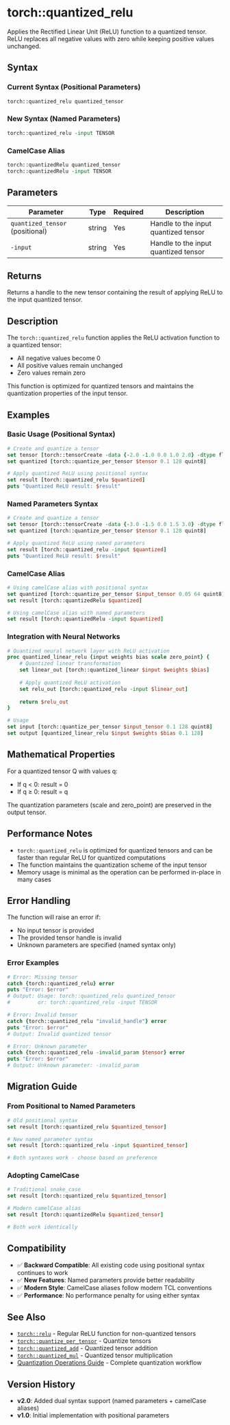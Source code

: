 # torch::quantized_relu

Applies the Rectified Linear Unit (ReLU) function to a quantized tensor. ReLU replaces all negative values with zero while keeping positive values unchanged.

## Syntax

### Current Syntax (Positional Parameters)
```tcl
torch::quantized_relu quantized_tensor
```

### New Syntax (Named Parameters)  
```tcl
torch::quantized_relu -input TENSOR
```

### CamelCase Alias
```tcl  
torch::quantizedRelu quantized_tensor
torch::quantizedRelu -input TENSOR
```

## Parameters

| Parameter | Type | Required | Description |
|-----------|------|----------|-------------|
| `quantized_tensor` (positional) | string | Yes | Handle to the input quantized tensor |
| `-input` | string | Yes | Handle to the input quantized tensor |

## Returns

Returns a handle to the new tensor containing the result of applying ReLU to the input quantized tensor.

## Description

The `torch::quantized_relu` function applies the ReLU activation function to a quantized tensor:
- All negative values become 0
- All positive values remain unchanged  
- Zero values remain zero

This function is optimized for quantized tensors and maintains the quantization properties of the input tensor.

## Examples

### Basic Usage (Positional Syntax)
```tcl
# Create and quantize a tensor
set tensor [torch::tensorCreate -data {-2.0 -1.0 0.0 1.0 2.0} -dtype float32]
set quantized [torch::quantize_per_tensor $tensor 0.1 128 quint8]

# Apply quantized ReLU using positional syntax
set result [torch::quantized_relu $quantized]
puts "Quantized ReLU result: $result"
```

### Named Parameters Syntax
```tcl
# Create and quantize a tensor  
set tensor [torch::tensorCreate -data {-3.0 -1.5 0.0 1.5 3.0} -dtype float32]
set quantized [torch::quantize_per_tensor $tensor 0.1 128 quint8]

# Apply quantized ReLU using named parameters
set result [torch::quantized_relu -input $quantized]
puts "Quantized ReLU result: $result"
```

### CamelCase Alias
```tcl
# Using camelCase alias with positional syntax
set quantized [torch::quantize_per_tensor $input_tensor 0.05 64 quint8]
set result [torch::quantizedRelu $quantized]

# Using camelCase alias with named parameters
set result [torch::quantizedRelu -input $quantized]
```

### Integration with Neural Networks
```tcl
# Quantized neural network layer with ReLU activation
proc quantized_linear_relu {input weights bias scale zero_point} {
    # Quantized linear transformation
    set linear_out [torch::quantized_linear $input $weights $bias]
    
    # Apply quantized ReLU activation
    set relu_out [torch::quantized_relu -input $linear_out]
    
    return $relu_out
}

# Usage
set input [torch::quantize_per_tensor $input_tensor 0.1 128 quint8]
set output [quantized_linear_relu $input $weights $bias 0.1 128]
```

## Mathematical Properties

For a quantized tensor Q with values q:
- If q < 0: result = 0
- If q ≥ 0: result = q

The quantization parameters (scale and zero_point) are preserved in the output tensor.

## Performance Notes

- `torch::quantized_relu` is optimized for quantized tensors and can be faster than regular ReLU for quantized computations
- The function maintains the quantization scheme of the input tensor
- Memory usage is minimal as the operation can be performed in-place in many cases

## Error Handling

The function will raise an error if:
- No input tensor is provided
- The provided tensor handle is invalid
- Unknown parameters are specified (named syntax only)

### Error Examples
```tcl
# Error: Missing tensor
catch {torch::quantized_relu} error
puts "Error: $error"
# Output: Usage: torch::quantized_relu quantized_tensor
#         or: torch::quantized_relu -input TENSOR

# Error: Invalid tensor
catch {torch::quantized_relu "invalid_handle"} error  
puts "Error: $error"
# Output: Invalid quantized tensor

# Error: Unknown parameter  
catch {torch::quantized_relu -invalid_param $tensor} error
puts "Error: $error"  
# Output: Unknown parameter: -invalid_param
```

## Migration Guide

### From Positional to Named Parameters

```tcl
# Old positional syntax
set result [torch::quantized_relu $quantized_tensor]

# New named parameter syntax  
set result [torch::quantized_relu -input $quantized_tensor]

# Both syntaxes work - choose based on preference
```

### Adopting CamelCase

```tcl
# Traditional snake_case
set result [torch::quantized_relu $quantized_tensor]

# Modern camelCase alias
set result [torch::quantizedRelu $quantized_tensor]

# Both work identically
```

## Compatibility

- ✅ **Backward Compatible**: All existing code using positional syntax continues to work
- ✅ **New Features**: Named parameters provide better readability
- ✅ **Modern Style**: CamelCase aliases follow modern TCL conventions
- ✅ **Performance**: No performance penalty for using either syntax

## See Also

- [`torch::relu`](relu.md) - Regular ReLU function for non-quantized tensors
- [`torch::quantize_per_tensor`](quantize_per_tensor.md) - Quantize tensors
- [`torch::quantized_add`](quantized_add.md) - Quantized tensor addition
- [`torch::quantized_mul`](quantized_mul.md) - Quantized tensor multiplication
- [Quantization Operations Guide](../guides/quantization.md) - Complete quantization workflow

## Version History

- **v2.0**: Added dual syntax support (named parameters + camelCase aliases)
- **v1.0**: Initial implementation with positional parameters 